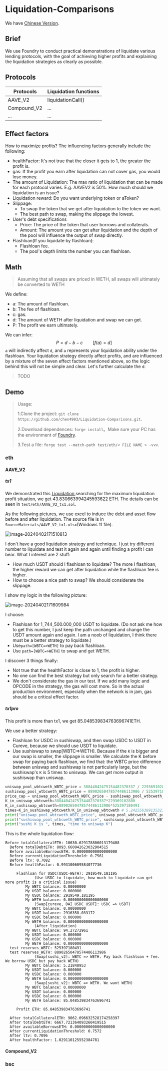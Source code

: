 # Liquidation-Comparisons 

We have [Chinese Version](https://github.com/chen4903/Liquidation-Comparisons/blob/master/README_CN.md).

## Brief

We use Foundry to conduct practical demonstrations of liquidate various lending protocols, with the goal of achieving higher profits and explaining the liquidation strategies as clearly as possible.

## Protocols

| Protocols   | Liquidation functions |
| ----------- | --------------------- |
| AAVE_V2     | liquidationCall()     |
| Compound_V2 | ...                   |
| ...         | ...                   |

## Effect factors

How to maximize profits? The influencing factors generally include the following:

- healthFactor: It's not true that the closer it gets to 1, the greater the profit is.
- gas: If the profit you earn after liquidation can not cover gas, you would lose money.
- The amount of Liquidation: The max ratio of liquidation that can be made for each protocol varies. E.g. AAVEV2 is 50%. How much should we liquidation is an issue?
- Liquidation reward: Do you want underlying token or aToken?
- Slippage:
  - To swap the token that we get after liquidation to the token we want.
  - The best path to swap, making the slippage the lowest.
- User's debt specifications
  - Price: The price of the token that user borrows and collaterals.
  - Amount: The amount you can get after liquidation and the depth of the pool will influence the output of swap directly.
- Flashloan(If you liquidate by flashloan):
  - Flashloan fee.
  - The pool's depth limits the number you can flashloan.

## Math

> Assuming that all swaps are priced in WETH, all swaps will ultimately be converted to WETH

We define:

- a: The amount of flashloan.
- b: The fee of flashloan.
- c: gas.
- d: The amount of WETH after liquidation and swap we can get.
- P: The profit we earn ultimately.

We can infer:
$$
P = d - b -c \qquad [f(a) = d]
$$
`a` will indirectly affect `d`, and `a` represents your liquidation ability under the flashloan. Your liquidation strategy directly affect profits, and are influenced by a mixture of the seven effect factors mentioned above, so the logic behind this will not be simple and clear. Let's further calculate the `d`:

>  TODO

## Demo

> Usage: 
>
> 1.Clone the project: `git clone https://github.com/chen4903/Liquidation-Comparisons.git`.
>
> 2.Download dependences: `forge install`。Make sure your PC has the environment of [Foundry](https://book.getfoundry.sh/).
>
> 3.Test a file: `forge test --match-path test/eth/< FILE NAME > -vvv`.

### eth

#### AAVE_V2

##### tx1

We demonstrated this [Liquidation](https://etherscan.io/tx/0xac7df37a43fab1b130318bbb761861b8357650db2e2c6493b73d6da3d9581077),searching for the maximum liquidation profit situation, we get 43.830663994245593622 ETH. The details can be seen in `test/eth/AAVE_V2_tx1.sol`.

As the following pictures, we use excel to induce the debt and asset flow before and after liquidation. The source file is in `SourceMaterials/AAVE_V2_tx1.xlsx`(Windows 11 file).

![image-20240402171510813](README/image-20240402171510813.png)

I don't have a good liquidation strategy and technique. I just try different number to liquidate and test it again and again until finding a profit I can bear. What I interest are 2 stuff: 

- How much USDT should I flashloan to liquidate? The more I flashloan, the higher reward we can get after liquidation while the flashloan fee is higher.
- How to choose a nice path to swap? We should considerate the slippage.

I show my logic in the following picture:

![image-20240402171609984](README/image-20240402171609984.png)

I choose: 

- Flashloan for 1_744_500.000_000 USDT to liquidate. (Do not ask me how to get this number, I just keep the path unchanged and change the USDT amount again and again. I am a noob of liquidation, I think there must be a better strategy to liquidate.)
- Use`path=[WBTC=>WETH]` to pay back flashloan.
- Use `path=[WBTC=>WETH]` to swap and get WETH.

I discover 3 things finally:

- Not true that the healthFactor is close to 1, the profit is higher.
- No one can find the best strategy but only search for a better strategy.
- We don't considerate the gas in our test. If we add many logic and OPCODE in the strategy, the gas will cost more. So in the actual production environment, especially when the network is in jam, gas should be a critical effect factor.

##### tx1pro

This profit is more than tx1, we get 85.048539834763696741ETH.

We use a better strategy:

- Flashloan for USDC in sushiswap, and then swap USDC to USDT in Cureve, because we should use USDT to liquidate.
- Use sushiswap to swap[WBTC=>WETH]. Because if the `K` is bigger and our swap is smaller, the slippage is smaller. We calculate the K before swap for paying back flashloan, we find that: the WBTC price difference between uniswap and sushiswap is not particularly large, but the sushiswap's `K` is 5 times to uniswap. We can get more output in sushiswap than uniswap.

```python
uniswap_pool_wbtcweth_WBTC_price = 38844042475154482370337 / 229369102880
sushiswap_pool_wtbcweth_WBTC_price = 88902650478574486113986 / 525397180491
price_cap = uniswap_pool_wbtcweth_WBTC_price - sushiswap_pool_wtbcweth_WBTC_price
K_in_uniswap_wbtcweth=38844042475154482370337*229369102880
K_in_sushiswap_wbtcweth=88902650478574486113986*525397180491
times=K_in_sushiswap_wbtcweth/K_in_uniswap_wbtcweth # 5.2425563891353235
print("uniswap_pool_wbtcweth_WBTC_price", uniswap_pool_wbtcweth_WBTC_price)
print("sushiswap_pool_wtbcweth_WBTC_price", sushiswap_pool_wtbcweth_WBTC_price)
print("sushi K is ", times, "time to uniswap K")
```

This is the whole liquidation flow:

```
Before totalCollateralETH: 10630.629178806013179408
  Before totalDebtETH: 8093.660042623032904515
  Before availableBorrowsETH: 0.000000000000000000
  Before currentLiquidationThreshold: 0.7561
  Before ltv: 0.7082
  Before healthFactor: 0.993100609584077736

     Flashloan for USDC(USDC-WETH): 2919549.181195
             (Use USDC to liquidate, how much to liquidate can get more profit is a critical issue)
         My WBTC balance: 0.00000000
         My USDT balance: 0.000000
         My USDC balance: 2919549.181195
         My WETH balance: 0.000000000000000000
             (Swap[cureve, DAI_USDC_USDT]: USDC => USDT)
         My WBTC balance: 0.00000000
         My USDT balance: 2916358.033172
         My USDC balance: 0.000000
         My WETH balance: 0.000000000000000000
             (After liquidation)
         My WBTC balance: 94.27272961
         My USDT balance: 0.000000
         My USDC balance: 0.000000
         My WETH balance: 0.000000000000000000
  test reserves_WBTC: 525397180491
  test reserves_WETH: 88902650478574486113986
             (Swap[sushi_v2]: WBTC => WETH. Pay back flashloan + fee. We borrow USDC but pay back WETH)
         My WBTC balance: 5.21848953
         My USDT balance: 0.000000
         My USDC balance: 0.000000
         My WETH balance: 0.000000000000000000
             (Swap[sushi_v2]: WBTC => WETH. We want WETH)
         My WBTC balance: 0.00000000
         My USDT balance: 0.000000
         My USDC balance: 0.000000
         My WETH balance: 85.048539834763696741

     Profit ETH: 85.048539834763696741

  After totalCollateralETH: 9062.096632528174258397
  After totalDebtETH: 6667.721364093260419515
  After availableBorrowsETH: 0.000000000000000000
  After currentLiquidationThreshold: 0.7572
  After ltv: 0.7096
  After healthFactor: 1.029110125552384781
```

#### Compound_V2

### bsc





















